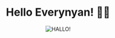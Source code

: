 <h1 align="center"> Hello Everynyan! 👋😺 </h1>

<p align="center">
  <img src="https://github.com/user-attachments/assets/41212212-87ab-4e5a-a56d-91c8fcc099c1" alt="HALLO!">
</p>
